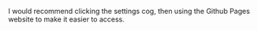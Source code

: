 I would recommend clicking the settings cog, then using the Github Pages website to make it easier to access.

